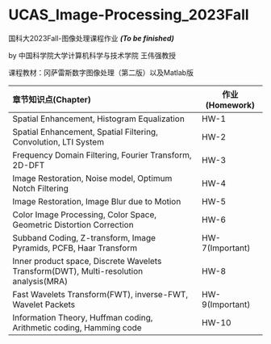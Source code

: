 # UCAS_Image-Processing_2023Fall
国科大2023Fall-图像处理课程作业 ***(To be finished)***

by 中国科学院大学计算机科学与技术学院 王伟强教授

课程教材：冈萨雷斯数字图像处理（第二版）以及Matlab版

| 章节知识点(Chapter)                                                                                      | 作业(Homework)  | 
| :------------------------------------------------------------------------------------------------------- | ----------------| 
| Spatial Enhancement, Histogram Equalization                                                              | HW-1            | 
| Spatial Enhancement, Spatial Filtering, Convolution, LTI System                                          | HW-2            | 
| Frequency Domain Filtering, Fourier Transform, 2D-DFT                                                    | HW-3            | 
| Image Restoration, Noise model, Optimum Notch Filtering                                                  | HW-4            | 
| Image Restoration, Image Blur due to Motion                                                              | HW-5            | 
| Color Image Processing, Color Space, Geometric Distortion Correction                                     | HW-6            | 
| Subband Coding, Z-transform, Image Pyramids, PCFB, Haar Transform                                        | HW-7(Important) | 
| Inner product space, Discrete Wavelets Transform(DWT), Multi-resolution analysis(MRA)                    | HW-8            | 
| Fast Wavelets Transform(FWT), inverse-FWT, Wavelet Packets                                               | HW-9(Important) | 
| Information Theory, Huffman coding, Arithmetic coding, Hamming code                                      | HW-10           | 
